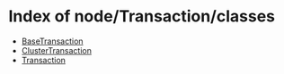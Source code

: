 # Index of node/Transaction/classes

- [BaseTransaction](/node/Transaction/classes/BaseTransaction/)
- [ClusterTransaction](/node/Transaction/classes/ClusterTransaction/)
- [Transaction](/node/Transaction/classes/Transaction/)